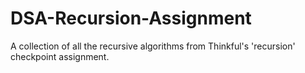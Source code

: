 # DSA-Recursion-Assignment
A collection of all the recursive algorithms from Thinkful's 'recursion' checkpoint assignment.
